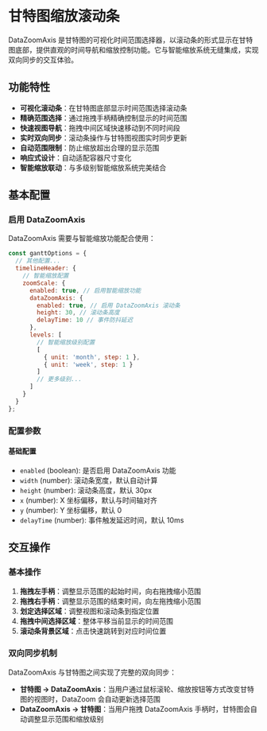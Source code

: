 # 甘特图缩放滚动条

DataZoomAxis 是甘特图的可视化时间范围选择器，以滚动条的形式显示在甘特图底部，提供直观的时间导航和缩放控制功能。它与智能缩放系统无缝集成，实现双向同步的交互体验。

## 功能特性

- **可视化滚动条**：在甘特图底部显示时间范围选择滚动条
- **精确范围选择**：通过拖拽手柄精确控制显示的时间范围
- **快速视图导航**：拖拽中间区域快速移动到不同时间段
- **实时双向同步**：滚动条操作与甘特图视图实时同步更新
- **自动范围限制**：防止缩放超出合理的显示范围
- **响应式设计**：自动适配容器尺寸变化
- **智能缩放联动**：与多级别智能缩放系统完美结合

## 基本配置

### 启用 DataZoomAxis

DataZoomAxis 需要与智能缩放功能配合使用：

```javascript
const ganttOptions = {
  // 其他配置...
  timelineHeader: {
    // 智能缩放配置
    zoomScale: {
      enabled: true, // 启用智能缩放功能
      dataZoomAxis: {
        enabled: true, // 启用 DataZoomAxis 滚动条
        height: 30, // 滚动条高度
        delayTime: 10 // 事件防抖延迟
      },
      levels: [
        // 智能缩放级别配置
        [
          { unit: 'month', step: 1 },
          { unit: 'week', step: 1 }
        ]
        // 更多级别...
      ]
    }
  }
};
```

### 配置参数

#### 基础配置

- `enabled` (boolean): 是否启用 DataZoomAxis 功能
- `width` (number): 滚动条宽度，默认自动计算
- `height` (number): 滚动条高度，默认 30px
- `x` (number): X 坐标偏移，默认与时间轴对齐
- `y` (number): Y 坐标偏移，默认 0
- `delayTime` (number): 事件触发延迟时间，默认 10ms

## 交互操作

### 基本操作

1. **拖拽左手柄**：调整显示范围的起始时间，向右拖拽缩小范围
2. **拖拽右手柄**：调整显示范围的结束时间，向左拖拽缩小范围
3. **划定选择区域**：调整视图和滚动条到指定位置
4. **拖拽中间选择区域**：整体平移当前显示的时间范围
5. **滚动条背景区域**：点击快速跳转到对应时间位置

### 双向同步机制

DataZoomAxis 与甘特图之间实现了完整的双向同步：

- **甘特图 → DataZoomAxis**：当用户通过鼠标滚轮、缩放按钮等方式改变甘特图的视图时，DataZoom 会自动更新选择范围
- **DataZoomAxis → 甘特图**：当用户拖拽 DataZoomAxis 手柄时，甘特图会自动调整显示范围和缩放级别
